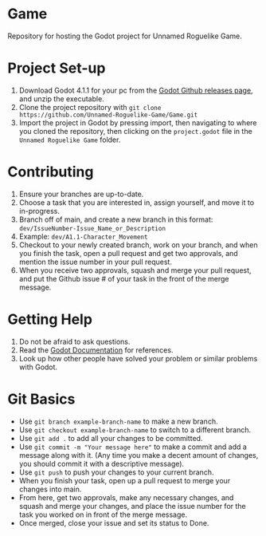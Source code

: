 # Game
Repository for hosting the Godot project for Unnamed Roguelike Game.

# Project Set-up
1. Download Godot 4.1.1 for your pc from the [Godot Github releases page](https://github.com/godotengine/godot/releases), and unzip the executable.
2. Clone the project repository with `git clone https://github.com/Unnamed-Roguelike-Game/Game.git`
3. Import the project in Godot by pressing import, then navigating to where you cloned the repository, then clicking on the `project.godot` file in the `Unnamed Roguelike Game` folder.

# Contributing
1. Ensure your branches are up-to-date.
2. Choose a task that you are interested in, assign yourself, and move it to in-progress.
3. Branch off of main, and create a new branch in this format: `dev/IssueNumber-Issue_Name_or_Description`
4. Example: `dev/A1.1-Character_Movement`
5. Checkout to your newly created branch, work on your branch, and when you finish the task, open a pull request and get two approvals, and mention the issue number in your pull request.
6. When you receive two approvals, squash and merge your pull request, and put the Github issue # of your task in the front of the merge message.

# Getting Help
1. Do not be afraid to ask questions.
2. Read the [Godot Documentation](https://docs.godotengine.org/en/stable/index.html) for references.
3. Look up how other people have solved your problem or similar problems with Godot.

# Git Basics
- Use `git branch example-branch-name` to make a new branch.
- Use `git checkout example-branch-name` to switch to a different branch.
- Use `git add .` to add all your changes to be committed.
- Use `git commit -m "Your message here"` to make a commit and add a message along with it. (Any time you make a decent amount of changes, you should commit it with a descriptive message).
- Use `git push` to push your changes to your current branch.
- When you finish your task, open up a pull request to merge your changes into main.
- From here, get two approvals, make any necessary changes, and squash and merge your changes, and place the issue number for the task you worked on in front of the merge message.
- Once merged, close your issue and set its status to Done.
